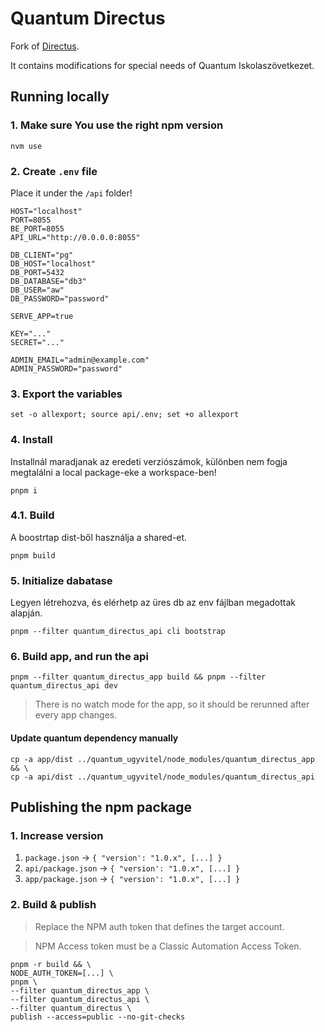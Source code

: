 # Quantum Directus

Fork of [Directus](https://github.com/directus/directus).

It contains modifications for special needs of Quantum Iskolaszövetkezet.

## Running locally

### 1. Make sure You use the right npm version

```
nvm use
```

### 2. Create `.env` file 

Place it under  the `/api` folder!

```
HOST="localhost"
PORT=8055
BE_PORT=8055
API_URL="http://0.0.0.0:8055"

DB_CLIENT="pg"
DB_HOST="localhost"
DB_PORT=5432
DB_DATABASE="db3"
DB_USER="aw"
DB_PASSWORD="password"

SERVE_APP=true

KEY="..."
SECRET="..."

ADMIN_EMAIL="admin@example.com"
ADMIN_PASSWORD="password"
```

### 3. Export the variables

```
set -o allexport; source api/.env; set +o allexport
```

### 4. Install

Installnál maradjanak az eredeti verziószámok, különben nem fogja megtalálni a local package-eke a workspace-ben!

```
pnpm i
```

### 4.1. Build

A boostrtap dist-ből használja a shared-et.

```
pnpm build
```

### 5. Initialize dabatase

Legyen létrehozva, és elérhetp az üres db az env fájlban megadottak alapján.

```
pnpm --filter quantum_directus_api cli bootstrap
```

### 6. Build app, and run the api

```
pnpm --filter quantum_directus_app build && pnpm --filter quantum_directus_api dev
```

> There is no watch mode for the app, so it should be rerunned after every app changes.

#### Update quantum dependency manually
```
cp -a app/dist ../quantum_ugyvitel/node_modules/quantum_directus_app && \
cp -a api/dist ../quantum_ugyvitel/node_modules/quantum_directus_api
```

## Publishing the npm package

### 1. Increase version

1. `package.json` -> `{ "version': "1.0.x", [...] }`
1. `api/package.json` -> `{ "version': "1.0.x", [...] }`
1. `app/package.json` -> `{ "version': "1.0.x", [...] }`

### 2. Build & publish

> Replace the NPM auth token that defines the target account.

> NPM Access token must be a Classic Automation Access Token.

```
pnpm -r build && \
NODE_AUTH_TOKEN=[...] \
pnpm \
--filter quantum_directus_app \
--filter quantum_directus_api \
--filter quantum_directus \
publish --access=public --no-git-checks
```